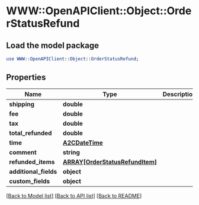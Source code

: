 # WWW::OpenAPIClient::Object::OrderStatusRefund

## Load the model package
```perl
use WWW::OpenAPIClient::Object::OrderStatusRefund;
```

## Properties
Name | Type | Description | Notes
------------ | ------------- | ------------- | -------------
**shipping** | **double** |  | [optional] 
**fee** | **double** |  | [optional] 
**tax** | **double** |  | [optional] 
**total_refunded** | **double** |  | [optional] 
**time** | [**A2CDateTime**](A2CDateTime.md) |  | [optional] 
**comment** | **string** |  | [optional] 
**refunded_items** | [**ARRAY[OrderStatusRefundItem]**](OrderStatusRefundItem.md) |  | [optional] 
**additional_fields** | **object** |  | [optional] 
**custom_fields** | **object** |  | [optional] 

[[Back to Model list]](../README.md#documentation-for-models) [[Back to API list]](../README.md#documentation-for-api-endpoints) [[Back to README]](../README.md)


